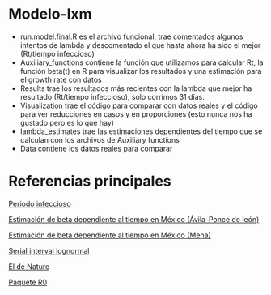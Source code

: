 # Modelo-lxm
* run.model.final.R es el archivo funcional, trae comentados algunos intentos de lambda y descomentado el que hasta ahora ha sido el mejor (Rt/tiempo infeccioso)
* Auxiliary_functions contiene la función que utilizamos para calcular Rt, la función beta(t) en R para visualizar los resultados y una estimación para el growth rate con datos 
* Results trae los resultados más recientes con la lambda que mejor ha resultado (Rt/tiempo infeccioso), sólo corrimos 31 días.
* Visualization trae el código para comparar con datos reales y el código para ver reducciones en casos y en proporciones (esto nunca nos ha gustado pero es lo que hay)
* lambda_estimates trae las estimaciones dependientes del tiempo que se calculan con los archivos de Auxiliary functions
* Data contiene los datos reales para comparar
# Referencias principales
[Periodo infeccioso](https://doi.org/10.7326/M20-0504) 

[Estimación de beta dependiente al tiempo en México (Ávila-Ponce de león)](https://www.medrxiv.org/content/10.1101/2020.05.11.20098517v1.full.pdf)

[Estimación de beta dependiente al tiempo en México (Mena)](https://arxiv.org/pdf/2005.02294.pdf)

[Serial interval lognormal](https://covid-19.conacyt.mx/jspui/bitstream/1000/805/1/102441.pdf)

[El de Nature](https://doi.org/10.1038/s41591-020-0869-5)

[Paquete R0](https://cran.r-project.org/web/packages/R0/R0.pdf)
